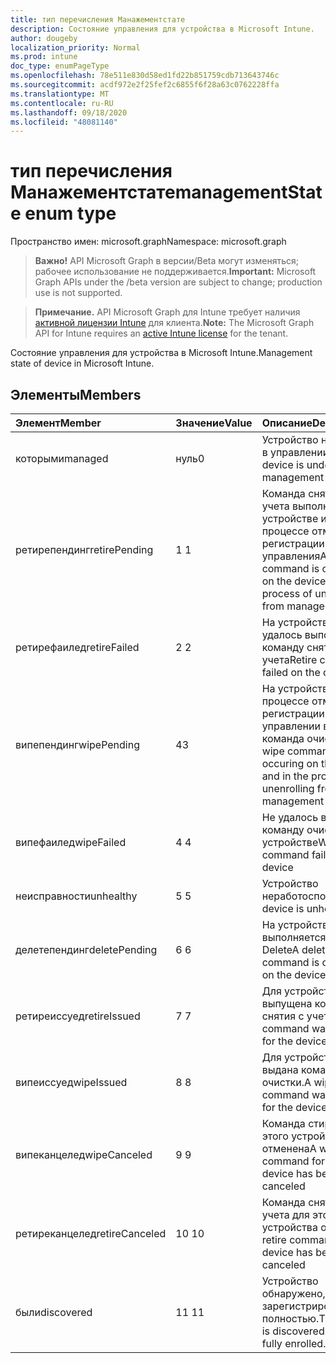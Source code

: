 ```yaml
---
title: тип перечисления Манажементстате
description: Состояние управления для устройства в Microsoft Intune.
author: dougeby
localization_priority: Normal
ms.prod: intune
doc_type: enumPageType
ms.openlocfilehash: 78e511e830d58ed1fd22b851759cdb713643746c
ms.sourcegitcommit: acdf972e2f25fef2c6855f6f28a63c0762228ffa
ms.translationtype: MT
ms.contentlocale: ru-RU
ms.lasthandoff: 09/18/2020
ms.locfileid: "48081140"
---
```

# <a name="managementstate-enum-type"></a><span data-ttu-id="5b74c-103">тип перечисления Манажементстате</span><span class="sxs-lookup"><span data-stu-id="5b74c-103">managementState enum type</span></span>

<span data-ttu-id="5b74c-104">Пространство имен: microsoft.graph</span><span class="sxs-lookup"><span data-stu-id="5b74c-104">Namespace: microsoft.graph</span></span>

> <span data-ttu-id="5b74c-105">**Важно!** API Microsoft Graph в версии/Beta могут изменяться; рабочее использование не поддерживается.</span><span class="sxs-lookup"><span data-stu-id="5b74c-105">**Important:** Microsoft Graph APIs under the /beta version are subject to change; production use is not supported.</span></span>

> <span data-ttu-id="5b74c-106">**Примечание.** API Microsoft Graph для Intune требует наличия [активной лицензии Intune](https://go.microsoft.com/fwlink/?linkid=839381) для клиента.</span><span class="sxs-lookup"><span data-stu-id="5b74c-106">**Note:** The Microsoft Graph API for Intune requires an [active Intune license](https://go.microsoft.com/fwlink/?linkid=839381) for the tenant.</span></span>

<span data-ttu-id="5b74c-107">Состояние управления для устройства в Microsoft Intune.</span><span class="sxs-lookup"><span data-stu-id="5b74c-107">Management state of device in Microsoft Intune.</span></span>

## <a name="members"></a><span data-ttu-id="5b74c-108">Элементы</span><span class="sxs-lookup"><span data-stu-id="5b74c-108">Members</span></span>
|<span data-ttu-id="5b74c-109">Элемент</span><span class="sxs-lookup"><span data-stu-id="5b74c-109">Member</span></span>|<span data-ttu-id="5b74c-110">Значение</span><span class="sxs-lookup"><span data-stu-id="5b74c-110">Value</span></span>|<span data-ttu-id="5b74c-111">Описание</span><span class="sxs-lookup"><span data-stu-id="5b74c-111">Description</span></span>|
|:---|:---|:---|
|<span data-ttu-id="5b74c-112">которыми</span><span class="sxs-lookup"><span data-stu-id="5b74c-112">managed</span></span>|<span data-ttu-id="5b74c-113">нуль</span><span class="sxs-lookup"><span data-stu-id="5b74c-113">0</span></span>|<span data-ttu-id="5b74c-114">Устройство находится в управлении</span><span class="sxs-lookup"><span data-stu-id="5b74c-114">The device is under management</span></span>|
|<span data-ttu-id="5b74c-115">ретирепендинг</span><span class="sxs-lookup"><span data-stu-id="5b74c-115">retirePending</span></span>|<span data-ttu-id="5b74c-116">1 </span><span class="sxs-lookup"><span data-stu-id="5b74c-116">1</span></span>|<span data-ttu-id="5b74c-117">Команда снятия с учета выполняется на устройстве и в процессе отмены регистрации из управления</span><span class="sxs-lookup"><span data-stu-id="5b74c-117">A retire command is occuring on the device and in the process of unenrolling from management</span></span>|
|<span data-ttu-id="5b74c-118">ретирефаилед</span><span class="sxs-lookup"><span data-stu-id="5b74c-118">retireFailed</span></span>|<span data-ttu-id="5b74c-119">2 </span><span class="sxs-lookup"><span data-stu-id="5b74c-119">2</span></span>|<span data-ttu-id="5b74c-120">На устройстве не удалось выполнить команду снятия с учета</span><span class="sxs-lookup"><span data-stu-id="5b74c-120">Retire command failed on the device</span></span>|
|<span data-ttu-id="5b74c-121">випепендинг</span><span class="sxs-lookup"><span data-stu-id="5b74c-121">wipePending</span></span>|<span data-ttu-id="5b74c-122">4</span><span class="sxs-lookup"><span data-stu-id="5b74c-122">3</span></span>|<span data-ttu-id="5b74c-123">На устройстве и в процессе отмены регистрации в управлении возникает команда очистки.</span><span class="sxs-lookup"><span data-stu-id="5b74c-123">A wipe command is occuring on the device and in the process of unenrolling from management</span></span>|
|<span data-ttu-id="5b74c-124">випефаилед</span><span class="sxs-lookup"><span data-stu-id="5b74c-124">wipeFailed</span></span>|<span data-ttu-id="5b74c-125">4 </span><span class="sxs-lookup"><span data-stu-id="5b74c-125">4</span></span>|<span data-ttu-id="5b74c-126">Не удалось выполнить команду очистки на устройстве</span><span class="sxs-lookup"><span data-stu-id="5b74c-126">Wipe command failed on the device</span></span>|
|<span data-ttu-id="5b74c-127">неисправности</span><span class="sxs-lookup"><span data-stu-id="5b74c-127">unhealthy</span></span>|<span data-ttu-id="5b74c-128">5 </span><span class="sxs-lookup"><span data-stu-id="5b74c-128">5</span></span>|<span data-ttu-id="5b74c-129">Устройство неработоспособно.</span><span class="sxs-lookup"><span data-stu-id="5b74c-129">The device is unhealthy.</span></span>|
|<span data-ttu-id="5b74c-130">делетепендинг</span><span class="sxs-lookup"><span data-stu-id="5b74c-130">deletePending</span></span>|<span data-ttu-id="5b74c-131">6 </span><span class="sxs-lookup"><span data-stu-id="5b74c-131">6</span></span>|<span data-ttu-id="5b74c-132">На устройстве выполняется команда Delete</span><span class="sxs-lookup"><span data-stu-id="5b74c-132">A delete command is occuring on the device</span></span> |
|<span data-ttu-id="5b74c-133">ретиреиссуед</span><span class="sxs-lookup"><span data-stu-id="5b74c-133">retireIssued</span></span>|<span data-ttu-id="5b74c-134">7 </span><span class="sxs-lookup"><span data-stu-id="5b74c-134">7</span></span>|<span data-ttu-id="5b74c-135">Для устройства была выпущена команда снятия с учета</span><span class="sxs-lookup"><span data-stu-id="5b74c-135">A retire command was issued for the device</span></span>|
|<span data-ttu-id="5b74c-136">випеиссуед</span><span class="sxs-lookup"><span data-stu-id="5b74c-136">wipeIssued</span></span>|<span data-ttu-id="5b74c-137">8 </span><span class="sxs-lookup"><span data-stu-id="5b74c-137">8</span></span>|<span data-ttu-id="5b74c-138">Для устройства была выдана команда очистки.</span><span class="sxs-lookup"><span data-stu-id="5b74c-138">A wipe command was issued for the device</span></span>|
|<span data-ttu-id="5b74c-139">випеканцелед</span><span class="sxs-lookup"><span data-stu-id="5b74c-139">wipeCanceled</span></span>|<span data-ttu-id="5b74c-140">9 </span><span class="sxs-lookup"><span data-stu-id="5b74c-140">9</span></span>|<span data-ttu-id="5b74c-141">Команда стирания для этого устройства отменена</span><span class="sxs-lookup"><span data-stu-id="5b74c-141">A wipe command for this device has been canceled</span></span>|
|<span data-ttu-id="5b74c-142">ретиреканцелед</span><span class="sxs-lookup"><span data-stu-id="5b74c-142">retireCanceled</span></span>|<span data-ttu-id="5b74c-143">10 </span><span class="sxs-lookup"><span data-stu-id="5b74c-143">10</span></span>|<span data-ttu-id="5b74c-144">Команда снятия с учета для этого устройства отменена</span><span class="sxs-lookup"><span data-stu-id="5b74c-144">A retire command for this device has been canceled</span></span>|
|<span data-ttu-id="5b74c-145">были</span><span class="sxs-lookup"><span data-stu-id="5b74c-145">discovered</span></span>|<span data-ttu-id="5b74c-146">11 </span><span class="sxs-lookup"><span data-stu-id="5b74c-146">11</span></span>|<span data-ttu-id="5b74c-147">Устройство обнаружено, но не зарегистрировано полностью.</span><span class="sxs-lookup"><span data-stu-id="5b74c-147">The device is discovered but not fully enrolled.</span></span>|






